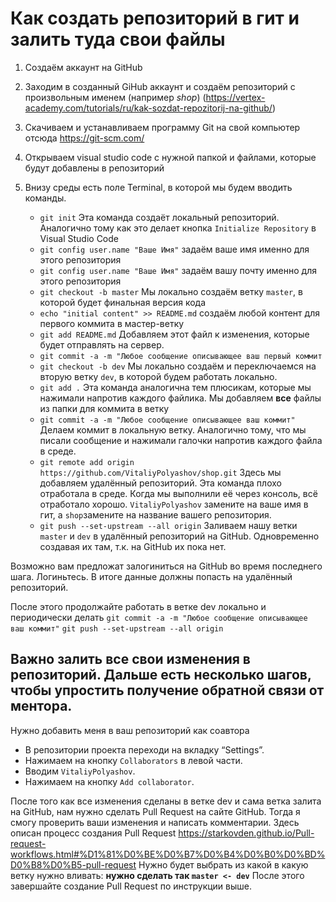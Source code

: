# Как создать репозиторий в гит и залить туда свои файлы

1. Создаём аккаунт на GitHub
2. Заходим в созданный GiHub аккаунт и создаём репозиторий с произвольным именем (например *shop*)  (https://vertex-academy.com/tutorials/ru/kak-sozdat-repozitorij-na-github/)
3. Скачиваем и устанавливаем программу Git на свой компьютер отсюда https://git-scm.com/
4. Открываем visual studio code c нужной папкой и файлами, которые будут добавлены в репозиторий
5. Внизу среды есть поле Terminal, в которой мы будем вводить команды.

	 - `git init`  Эта команда создаёт локальный репозиторий. Аналогично тому как это делает кнопка `Initialize Repository` в Visual Studio Code
	 - 	`git config user.name "Ваше Имя"` задаём ваше имя именно для этого репозитория
	 - `git config user.name "Ваше Имя"` задаём вашу почту именно для этого репозитория
	 - `git checkout -b master` Мы локально создаём ветку `master`, в которой будет финальная версия кода
	 - `echo "initial content" >> README.md` создаём любой контент для первого коммита в мастер-ветку
	 - `git add README.md` Добавляем этот файл к изменения, которые будет отправлять на сервер.
	 - `git commit -a -m "Любое сообщение описывающее ваш первый коммит`
	 - `git checkout -b dev` Мы локально создаём и переключаемся на вторую ветку `dev`, в которой будем работать локально.
	 - `git add .` Эта команда аналогична тем плюсикам, которые мы нажимали напротив каждого файлика. Мы добавляем **все** файлы из папки для коммита в ветку
	 - `git commit -a -m "Любое сообщение описывающее ваш коммит"` Делаем коммит в локальную ветку. Аналогично тому, что мы писали сообщение и нажимали галочки напротив каждого файла в среде.
	 - `git remote add origin https://github.com/VitaliyPolyashov/shop.git` Здесь мы добавляем удалённый репозиторий. Эта команда плохо отработала в среде. Когда мы выполнили её через консоль, всё отработало хорошо. `VitaliyPolyashov` замените на ваше имя в гит, а `shop`замените на название вашего репозитория.
	 - `git push --set-upstream --all origin` Заливаем нашу ветки `master` и `dev` в удалённый репозиторий на GitHub. Одновременно создавая их там, т.к. на GitHub их пока нет.
	 
Возможно вам предложат залогиниться на GitHub во время последнего шага. Логиньтесь. В итоге данные должны попасть на удалённый репозиторий.

После этого продолжайте работать в ветке dev локально и периодически делать 
`git commit -a -m "Любое сообщение описывающее ваш коммит"`
`git push --set-upstream --all origin` 

## Важно залить все свои изменения в репозиторий. Дальше есть несколько шагов, чтобы упростить получение обратной связи от ментора.

Нужно добавить меня в ваш репозиторий как соавтора
-   В репозитории проекта переходи на вкладку “Settings”.
-   Нажимаем на кнопку  `Collaborators`  в левой части.
-   Вводим `VitaliyPolyashov`.
-   Нажимаем на кнопку  `Add collaborator`.

После того как все изменения сделаны в ветке dev и сама ветка залита на GitHub, нам нужно сделать Pull Request на сайте GitHub. Тогда я смогу проверить ваши изменения и написать комментарии.
Здесь описан процесс создания Pull Request
https://starkovden.github.io/Pull-request-workflows.html#%D1%81%D0%BE%D0%B7%D0%B4%D0%B0%D0%BD%D0%B8%D0%B5-pull-request
Нужно будет выбрать из какой в какую ветку нужно вливать: **нужно сделать так `master <- dev`**
После этого завершайте создание Pull Request по инструкции выше.
